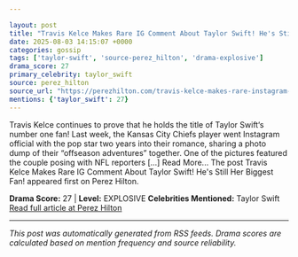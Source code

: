 ```yaml
---

layout: post
title: "Travis Kelce Makes Rare IG Comment About Taylor Swift! He's Still Her Biggest Fan!"
date: 2025-08-03 14:15:07 +0000
categories: gossip
tags: ['taylor-swift', 'source-perez_hilton', 'drama-explosive']
drama_score: 27
primary_celebrity: taylor_swift
source: perez_hilton
source_url: "https://perezhilton.com/travis-kelce-makes-rare-instagram-comment-taylor-swift/"
mentions: {'taylor_swift': 27}
---
```


Travis Kelce continues to prove that he holds the title of Taylor Swift‘s number one fan! Last week, the Kansas City Chiefs player went Instagram official with the pop star two years into their romance, sharing a photo dump of their “offseason adventures” together. One of the pictures featured the couple posing with NFL reporters [...] Read More... The post Travis Kelce Makes Rare IG Comment About Taylor Swift! He's Still Her Biggest Fan! appeared first on Perez Hilton.

**Drama Score:** 27 | **Level:** EXPLOSIVE **Celebrities Mentioned:** Taylor Swift [Read full article at Perez Hilton](https://perezhilton.com/travis-kelce-makes-rare-instagram-comment-taylor-swift/)

---

*This post was automatically generated from RSS feeds. Drama scores are calculated based on mention frequency and source reliability.*